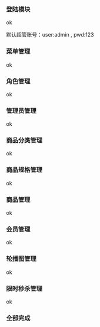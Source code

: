 ### 登陆模块
ok

默认超管账号：user:admin , pwd:123 


### 菜单管理
ok

### 角色管理
ok

### 管理员管理
ok

### 商品分类管理
ok

### 商品规格管理
ok

### 商品管理
ok

### 会员管理
ok

### 轮播图管理
ok

### 限时秒杀管理
ok

### 全部完成